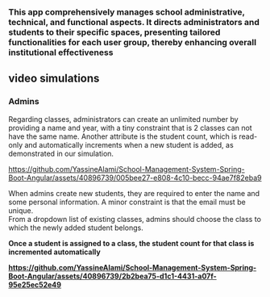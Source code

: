 <h3>This app comprehensively manages school administrative, technical, and functional aspects. It directs administrators and students to their specific spaces, presenting tailored functionalities for each user group, thereby enhancing overall institutional effectiveness </h2>

<h2>video simulations</h2>
<h3>Admins</h3>


Regarding classes, administrators can create an unlimited number by providing a name and year, with a tiny constraint that is 2 classes can not have the same name. Another attribute is the student count, which is read-only and automatically increments when a new student is added, as demonstrated in our simulation.

https://github.com/YassineAlami/School-Management-System-Spring-Boot-Angular/assets/40896739/005bee27-e808-4c10-becc-94ae7f82eba9



When admins create new students, they are required to enter the name and some personal information. A minor constraint is that the email must be unique. <br>
From a dropdown list of existing classes, admins should choose the class to which the newly added student belongs. <br>
<p>
<b>Once a student is assigned to a class, the student count for that class is incremented automatically <b><br>
<p>
  
https://github.com/YassineAlami/School-Management-System-Spring-Boot-Angular/assets/40896739/2b2bea75-d1c1-4431-a07f-95e25ec52e49





